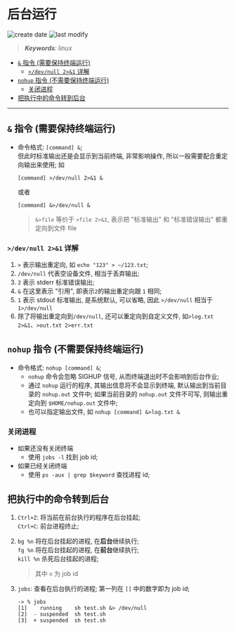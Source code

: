 后台运行
===
<!--START_SECTION:badge-->

![create date](https://img.shields.io/static/v1?label=create%20date&message=2022-06-xx&label_color=gray&color=lightsteelblue&style=flat-square)
![last modify](https://img.shields.io/static/v1?label=last%20modify&message=2025-08-03%2022%3A42%3A16&label_color=gray&color=thistle&style=flat-square)

<!--END_SECTION:badge-->
<!--info
top: false
draft: false
hidden: false
level: 0
tag: [linux]
-->

> ***Keywords**: linux*

<!--START_SECTION:paper_title-->
<!--END_SECTION:paper_title-->

<!--START_SECTION:toc-->
- [`&` 指令 (需要保持终端运行) ](#-指令需要保持终端运行)
    - [`>/dev/null 2>&1` 详解](#devnull-21-详解)
- [`nohup` 指令 (不需要保持终端运行) ](#nohup-指令不需要保持终端运行)
    - [关闭进程](#关闭进程)
- [把执行中的命令转到后台](#把执行中的命令转到后台)
<!--END_SECTION:toc-->

---

## `&` 指令 (需要保持终端运行)

- 命令格式: `[command] &`; <br/>
    但此时标准输出还是会显示到当前终端, 非常影响操作, 所以一般需要配合重定向输出来使用; 如<br/>

    ```shell
    [command] >/dev/null 2>&1 &
    ```

    或者

    ```shell
    [command] &>/dev/null &
    ```

    > `&>file` 等价于 `>file 2>&1`, 表示把 "标准输出" 和 "标准错误输出" 都重定向到文件 file


### `>/dev/null 2>&1` 详解
1. `>` 表示输出重定向, 如 `echo "123" > ~/123.txt`;
1. `/dev/null` 代表空设备文件, 相当于丢弃输出;
1. `2` 表示 stderr 标准错误输出;
1. `&` 在这里表示 "引用", 即表示`2`的输出重定向跟 `1` 相同;
1. `1` 表示 stdout 标准输出, 是系统默认, 可以省略, 因此 `>/dev/null` 相当于 `1>/dev/null`
1. 除了将输出重定向到`/dev/null`, 还可以重定向到自定义文件, 如`>log.txt 2>&1`、`>out.txt 2>err.txt`

## `nohup` 指令 (不需要保持终端运行)
- 命令格式: `nohup [command] &`;
    - `nohup` 命令会忽略 SIGHUP 信号, 从而终端退出时不会影响到后台作业;
    - 通过 `nohup` 运行的程序, 其输出信息将不会显示到终端, 默认输出到当前目录的 `nohup.out` 文件中; 如果当前目录的 `nohup.out` 文件不可写, 则输出重定向到 `$HOME/nohup.out` 文件中;
    - 也可以指定输出文件, 如 `nohup [command] &>log.txt &`

### 关闭进程
- 如果还没有关闭终端
    - 使用 `jobs -l` 找到 job id;
- 如果已经关闭终端
    - 使用 `ps -aux | grep $keyword` 查找进程 id;


## 把执行中的命令转到后台
1. `Ctrl+Z`: 将当前在前台执行的程序在后台挂起; <br/>
    `Ctrl+C`: 前台进程终止;
1. `bg %n` 将在后台挂起的进程, 在**后台**继续执行; <br/>
    `fg %n` 将在后台挂起的进程, 在**前台**继续执行; <br/>
    `kill %n` 杀死后台挂起的进程;
    > 其中 `n` 为 job id
1. `jobs`: 查看在后台执行的进程; 第一列在 `[]` 中的数字即为 job id;

    ``` shell
    -> % jobs
    [1]    running    sh test.sh &> /dev/null
    [2]  - suspended  sh test.sh
    [3]  + suspended  sh test.sh
    ```
